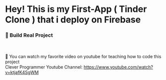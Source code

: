 # Hey! This is my First-App ( Tinder Clone ) that i deploy on Firebase

### 🚀 Build Real Project
</br></br>
📌 You can watch my favorite video on youtube for teaching how to code this project
</br> Clever Programmer Youtube Channel: https://www.youtube.com/watch?v=ktjafK4SgWM
